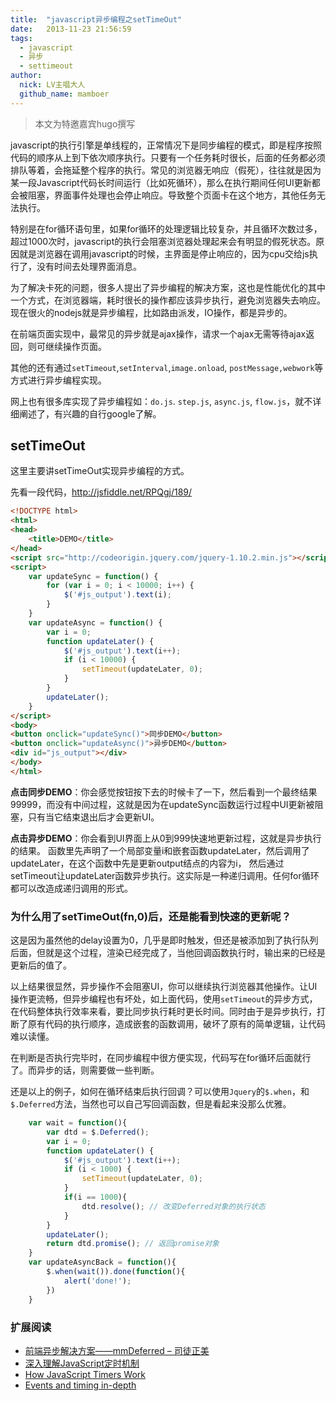 ```yaml
---
title:  "javascript异步编程之setTimeOut"
date:   2013-11-23 21:56:59
tags:
  - javascript
  - 异步
  - settimeout
author:
  nick: LV主唱大人
  github_name: mamboer
---
```


> 本文为特邀嘉宾hugo撰写

javascript的执行引擎是单线程的，正常情况下是同步编程的模式，即是程序按照代码的顺序从上到下依次顺序执行。只要有一个任务耗时很长，后面的任务都必须排队等着，会拖延整个程序的执行。常见的浏览器无响应（假死），往往就是因为某一段Javascript代码长时间运行（比如死循环），那么在执行期间任何UI更新都会被阻塞，界面事件处理也会停止响应。导致整个页面卡在这个地方，其他任务无法执行。

特别是在for循环语句里，如果for循环的处理逻辑比较复杂，并且循环次数过多，超过1000次时，javascript的执行会阻塞浏览器处理起来会有明显的假死状态。原因就是浏览器在调用javascript的时候，主界面是停止响应的，因为cpu交给js执行了，没有时间去处理界面消息。

为了解决卡死的问题，很多人提出了异步编程的解决方案，这也是性能优化的其中一个方式，在浏览器端，耗时很长的操作都应该异步执行，避免浏览器失去响应。现在很火的nodejs就是异步编程，比如路由派发，IO操作，都是异步的。

在前端页面实现中，最常见的异步就是ajax操作，请求一个ajax无需等待ajax返回，则可继续操作页面。

其他的还有通过`setTimeout`,`setInterval`,`image.onload`, `postMessage,webwork`等方式进行异步编程实现。

网上也有很多库实现了异步编程如：`do.js`. `step.js`, `async.js`, `flow.js`，就不详细阐述了，有兴趣的自行google了解。

## setTimeOut

这里主要讲setTimeOut实现异步编程的方式。

先看一段代码，<http://jsfiddle.net/RPQgj/189/>

``` html
<!DOCTYPE html>
<html>
<head>
    <title>DEMO</title>
</head>
<script src="http://codeorigin.jquery.com/jquery-1.10.2.min.js"></script>
<script>
	var updateSync = function() {
		for (var i = 0; i < 10000; i++) {
			$('#js_output').text(i);
		}
	}
    var updateAsync = function() {
        var i = 0;
        function updateLater() {
            $('#js_output').text(i++);
            if (i < 10000) {
                setTimeout(updateLater, 0);
            }
        }
        updateLater();
    }
</script>
<body>
<button onclick="updateSync()">同步DEMO</button>
<button onclick="updateAsync()">异步DEMO</button>
<div id="js_output"></div>
</body>
</html>
```

**点击同步DEMO**：你会感觉按钮按下去的时候卡了一下，然后看到一个最终结果99999，而没有中间过程，这就是因为在updateSync函数运行过程中UI更新被阻塞，只有当它结束退出后才会更新UI。

**点击异步DEMO**：你会看到UI界面上从0到999快速地更新过程，这就是异步执行的结果。
函数里先声明了一个局部变量i和嵌套函数updateLater，然后调用了updateLater，在这个函数中先是更新output结点的内容为i，
然后通过setTimeout让updateLater函数异步执行。这实际是一种递归调用。任何for循环都可以改造成递归调用的形式。

### 为什么用了setTimeOut(fn,0)后，还是能看到快速的更新呢？

这是因为虽然他的delay设置为0，几乎是即时触发，但还是被添加到了执行队列后面，但就是这个过程，渲染已经完成了，当他回调函数执行时，输出来的已经是更新后的值了。

以上结果很显然，异步操作不会阻塞UI，你可以继续执行浏览器其他操作。让UI操作更流畅，但异步编程也有坏处，如上面代码，使用`setTimeout`的异步方式，在代码整体执行效率来看，要比同步执行耗时更长时间。同时由于是异步执行，打断了原有代码的执行顺序，造成嵌套的函数调用，破坏了原有的简单逻辑，让代码难以读懂。

在判断是否执行完毕时，在同步编程中很方便实现，代码写在for循环后面就行了。而异步的话，则需要做一些判断。

还是以上的例子，如何在循环结束后执行回调？可以使用`Jquery`的`$.when`，和`$.Deferred`方法，当然也可以自己写回调函数，但是看起来没那么优雅。

``` javascript
	var wait = function(){
        var dtd = $.Deferred();
        var i = 0;
        function updateLater() {
            $('#js_output').text(i++);
            if (i < 1000) {
                setTimeout(updateLater, 0);
            }
            if(i == 1000){
                dtd.resolve(); // 改变Deferred对象的执行状态
            }
        }
        updateLater();
        return dtd.promise(); // 返回promise对象
    }
    var updateAsyncBack = function(){
        $.when(wait()).done(function(){
            alert('done!');
        })
    }
```

### 扩展阅读

* [前端异步解决方案——mmDeferred – 司徒正美](http://www.chawenti.com/articles/19447.html)
* [深入理解JavaScript定时机制](http://www.laruence.com/2009/09/23/1089.html)
* [How JavaScript Timers Work](http://ejohn.org/blog/how-javascript-timers-work/)
* [Events and timing in-depth](http://javascript.info/tutorial/events-and-timing-depth)
